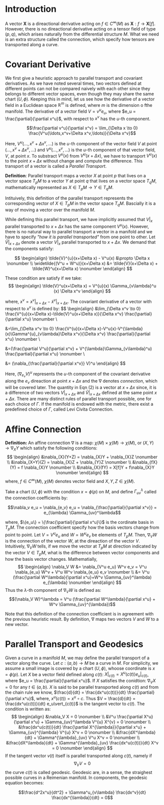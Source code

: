 # Introduction
A vector $\mathbf{X}$ is a direactional derivative acting on $f \in C^{\infty}(M)$ as $\mathbf{X}: f \to \mathbf{X}[f]$. However, there is no direactional derivative acting on a tensor field of type $(p,q)$, which arises naturally from the differential structure $M$. What we need is an extra structure called the connection, which specify how tensors are transported along a curve.

# Covariant Derivative
We first give a heuristic approach to parallel transport and covariant derivatives. As we have noted several times, two vectors defined at different points can not be compared naively with each other since they belongs to different vector spaces, even though they may share the same chart $(U,\phi)$. Keeping this in mind, let us see how the derivative of a vector field in a Euclidean space $\mathbb{R}^m$ is defined, where $m$ is the dimension o fthe manifold. The derivative of a vector field $V = v^u e_u$, where $e_u = \frac{\partial}{\partial x^u}$, with respect to $x^v$ has the $u$-th component.

$$\frac{\partial v^u}{\partial x^v} = \lim_{\Delta x \to 0} \frac{V^u(\ldots,x^v+\Delta x^v,\ldots)}{\Delta x^v}$$

Here, $V^u(\ldots, x^v+\Delta x^v, \ldots)$ is the $u$-th component of the vector field $V$ at point $(\ldots, x^v+\Delta x^v, \ldots)$ and $V^u(\ldots, x^v, \ldots)$ is the $u$-th component of that vector field, $V$, at point $x$. To substract $V^u(x)$ from $V^u(x+\Delta x)$, we have to transport $V^u(x)$ to the point $x+\Delta x$ without change and compute the difference. This transport of a vector is called a *Parallel Transport*.

**Definition**: Parallel transport maps a vector $X$ at point $p$ that lives on a vector space $T_{p}M$ to a vector $Y$ at point $q$ that lives on a vector space $T_{q}M$, mathematically represented as $X \in T_{p}M \to Y \in T_{q}M$.

Intituively, this definition of the parallel transport represents the corresponding vector of $X \in T_pM$ in the vector space $T_qM$. Bascially it is a way of moving a vector over the manifold $M$. 

While defining this parallel transport, we have implicitly assumed that $V\vert_x$ parallel transported to $x+\Delta x$ has the same component $V^{u}(x)$. However, there is no natural way to parallel transport a vector in a manifold and we have to specify *"how it is parallel transported"* from one point to other. Let $\tilde{V}\vert_{x+\Delta x}$ denote a vector $V\vert_x$ parallel transported to $x+\Delta x$. We demand that the components satisfy:

$$
\begin{align} 
\tilde{V}^{u}(x+\Delta x) - V^u(x) &\propto \Delta x  \nonumber \\
\widetilde{(V^u + W^u)}(x+\Delta x) &= \tilde{V}(x+\Delta x) + \tilde{W}^u(x+\Delta x) \nonumber
\end{align}
$$

These condition are satisfy if we take:
$$
\begin{align}
\tilde{V}^u(x+\Delta x) = V^{u}(x) \Gamma_{v\lambda}^u (x) \Delta x^v
\end{align}
$$

where, $x^v=x^v\vert_{x+\Delta x} - \tilde{x}^v\vert_{x+\Delta x}$. The covariant derivative of a vector with respect to $x^v$ is defined by:
$$
\begin{align}
&\lim_{\Delta x^v \to 0} \frac{V^{u}(x+\Delta x)-\tilde{V}^u(x+\Delta x)}{\Delta x^v} \frac{\partial}{\partial x^u} \nonumber \\

&=\lim_{\Delta x^v \to 0} \frac{V^{u}(x+\Delta x)-V^u(x)-V^{\lambda}(x)\Gamma^{u}_{v\lambda}\Delta x^v}{\Delta x^v} \frac{\partial}{\partial x^u} \nonumber \\

&=(\frac{\partial V^u}{\partial x^v} + V^{\lambda}\Gamma_{v\lambda}^u) \frac{\partial}{\partial x^u} \nonumber \\

&= (\nabla_{\frac{\partial}{\partial x^v}} V)^u 
\end{align}
$$

Here, $(\nabla_{e_v} V)^u$ represents the $u$-th component of the covariant derivative along the $e_v$ direaction at point $x+\Delta x$ and the $\nabla$ denotes *connection*, which will be covered later. The quantity in Eqn $(2)$ is a vector at $x+\Delta x$ since, it is a difference of two vectors $V\vert_{x+\Delta x}$ and $\tilde{V}\vert_{x+\Delta x}$ defined at the same point $x+\Delta x$. There are many distinct rules of parallel transport possible, one for each choice of $\Gamma$. If the manifold is endowed with the metric, there exist a predefined choice of $\Gamma$, called Levi Civita Connection.

# Affine Connection
**Definition:** An affine connection $\nabla$ is a map: $\chi (M) \times \chi(M) \to \chi(M)$, or $(X,Y) \to \nabla_{X}Y$ which satisfy the following conditions:
$$
\begin{align}
&\nabla_{X}(Y+Z) = \nabla_{X}Y + \nabla_{X}Z \nonumber \\
&\nabla_{X+Y}(Z) = \nabla_{X}Z + \nabla_{Y}Z \nonumber \\
&\nabla_{fX}(Y) = f \nabla_{X}Y \nonumber \\
&\nabla_{X}(fY) = X[f]Y + f\nabla_{X}Y \nonumber
\end{align}
$$ 
where, $f \in C^{\infty}(M)$, $\chi(M)$ denotes vector field and $X,Y,Z \in \chi(M)$.

Take a chart $(U,\phi)$ with the condition $x=\phi(p)$ on $M$, and define $\Gamma_{uv}^\lambda$ called the connection coefficients by:

$$\nabla_v e_u = \nabla_{e_v} e_u = \nabla_{\frac{\partial}{\partial x^v}} = e_{\lambda} \Gamma_{uv}^\lambda$$

where, $\{e_u\} = \{\frac{\partial}{\partial x^u}\}$ is the cordinate basis in $T_{p}M$. The connection coefficient specify how the basis vectors change from point to point. Let $V=V^ue_u$ and $W = W^ue_v$ be elements of $T_pM$. Then, $\nabla_V W$ is the connection of the vector $W$, at the direaction of the vector $V$. Intuitively, $\nabla_V W$ tells, if we move the vector at $T_pM$ at direction indicated by the vector $V \in T_pM$, what is the difference between vector components and how the basis vector changes. Mathematially, 
$$
\begin{align}
\nabla_V W &= \nabla_{V^u e_u} W^v e_v = V^u \nabla_{e_u} W^v + V^u W^v \nabla_{e_u} e_v \nonumber \\ 
&= V^u (\frac{\partial W^\lambda}{\partial x^u}+W^v \Gamma_{uv}^\lambda) e_{\lambda} \nonumber
\end{align}
$$
Thus the $\lambda$-th component of $\nabla_V W$ is defined as:
$$(\nabla_V W)^\lambda = V^u (\frac{\partial W^\lambda}{\partial x^u} + W^v \Gamma_{uv}^{\lambda})$$

Note that this definition of the connection coefficient is in agreement with the previous heuristic result. By definition, $\nabla$ maps two vectors $V$ and $W$ to  a new vector.

# Parallel Transport and Geodesics

Given a curve in a manifold $M$, we may define the parallel transport of a vector along the curve. Let $c:(a,b) \to M$ be a curve in $M$. For simplicity, we assume a small image is covered by a chart $(U,\phi)$, whoose coordinate is $x=\phi(p)$. Let $X$ be a vector field defined along $c(t)$: $X\vert_{c(t)} = X^u(c(t)) e_u\vert_{c(t)}$, where $e_u = \frac{\partial}{\partial x^u}$. If $X$ satisfies the conidtion: $\nabla_V X = 0$ for any $t \in (a,b)$. $X$ is said to be parallel transported along $c(t)$ and from the chain rule we know, $\frac{d}{dt} = \frac{dx^u(c(t))}{dt} \frac{\partial}{\partial x^u}$, where, $x^u(c(t)) = x^u \circ c$. Thus $V = \frac{d}{dt} = \frac{dx^u(c(t))}{dt} e_u\vert_{c(t)}$ is the tangent vector to $c(t)$. The condition is written as: 
$$
\begin{align}
&\nabla_V X = 0 \nonumber \\
&V^u \frac{\partial X^u}{\partial x^u} + \Gamma_{uv}^\lambda V^{u} X^{v} = 0 \nonumber \\
&\frac{dx^u(c(t))}{dt} \frac{\partial X^{\lambda}}{\partial x^u} + \Gamma_{uv}^{\lambda} V^{u} X^v = 0 \nonumber \\
&\frac{dX^\lambda}{dt} + \Gamma^{\lambda}_{uv} V^u X^v = 0 \nonumber \\
&\frac{dX^\lambda}{dt} + \Gamma^{\lambda}_{uv} \frac{dx^u(c(t))}{dt} X^v = 0 \nonumber
\end{align}
$$
If the tangent vector $v(t)$ itself is parallel transported along $c(t)$, namely if
$$\nabla_V V = 0$$
the curve $c(t)$ is called geodesic. Geodesic are, in a sense, the straighest possible curves in a Reimenian manifold. In components, the geodesic equation becomes:

$$\frac{d^2x^u}{dt^2} + \Gamma^u_{v\lambda} \frac{dx^v}{dt} \frac{dx^{\lambda}}{dt} = 0$$